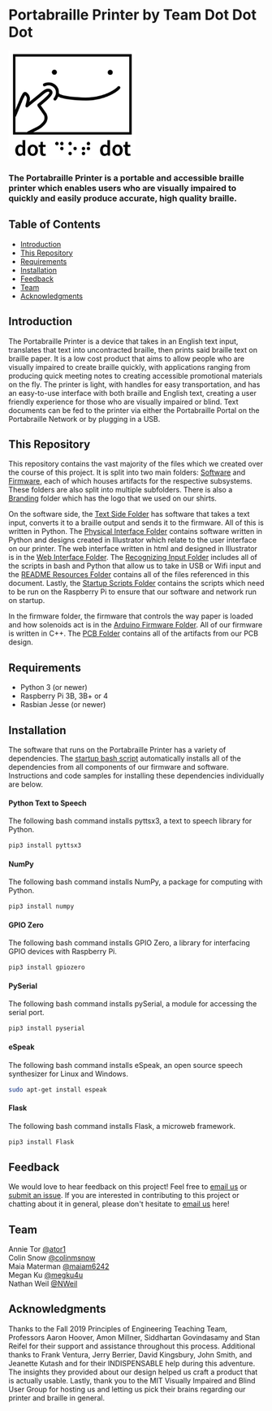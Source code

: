 # Portabraille Printer by Team Dot Dot Dot

<img src="https://github.com/maiam6242/braille-printer/blob/master/Software/README%20Resources/smileLogo2.JPG" alt="Team dot dot dot logo" width="250"/>

### The Portabraille Printer is a portable and accessible braille printer which enables users who are visually impaired to quickly and easily produce accurate, high quality braille.

## Table of Contents
- [Introduction](#Introduction "Introduction")
- [This Repository](#This-Repository "This Repository") 
- [Requirements](#Requirements "Requirements")
- [Installation](#Installation "Installation")  
- [Feedback](#Feedback "Feedback") 
- [Team](#Team "Team")  
- [Acknowledgments](#Acknowledgments "Acknowledgments") 

## Introduction
The Portabraille Printer is a device that takes in an English text input, translates that text into uncontracted braille, then prints said braille text on braille paper. It is a low cost product that aims to allow people who are visually impaired to create braille quickly, with applications ranging from producing quick meeting notes to creating accessible promotional materials on the fly. The printer is light, with handles for easy transportation, and has an easy-to-use interface with both braille and English text, creating a user friendly experience for those who are visually impaired or blind. Text documents can be fed to the printer via either the Portabraille Portal on the Portabraille Network or by plugging in a USB. 

## This Repository

This repository contains the vast majority of the files which we created over the course of this project. It is split into two main folders: [Software](https://github.com/maiam6242/braille-printer/tree/master/Software "Software Forlder") and [Firmware](https://github.com/maiam6242/braille-printer/tree/master/Firmware "Firmware Folder"), each of which houses artifacts for the respective subsystems. These folders are also split into multiple subfolders. There is also a [Branding](https://github.com/maiam6242/braille-printer/tree/master/Branding "Branding Folder") folder which has the logo that we used on our shirts.

On the software side, the [Text Side Folder](https://github.com/maiam6242/braille-printer/tree/master/Software/Text%20Side "Text Side Folder") has software that takes a text input, converts it to a braille output and sends it to the firmware. All of this is written in Python. The [Physical Interface Folder](https://github.com/maiam6242/braille-printer/tree/master/Software/Physical%20Interface "Physical Interface Folder") contains software written in Python and designs created in Illustrator which relate to the user interface on our printer. The web interface written in html and designed in Illustrator is in the [Web Interface Folder](https://github.com/maiam6242/braille-printer/tree/master/Software/Web%20Interface "Web Interface Folder"). The [Recognizing Input Folder](https://github.com/maiam6242/braille-printer/tree/master/Software/Recognizing%20Input) includes all of the scripts in bash and Python that allow us to take in USB or Wifi input and the [README Resources Folder](https://github.com/maiam6242/braille-printer/tree/master/Software/README%20Resources "README Resources Folder") contains all of the files referenced in this document. Lastly, the [Startup Scripts Folder](https://github.com/maiam6242/braille-printer/tree/master/Software/StartupScripts "Startup Scripts Folder") contains the scripts which need to be run on the Raspberry Pi to ensure that our software and network run on startup. 

In the firmware folder, the firmware that controls the way paper is loaded and how solenoids act is in the [Arduino Firmware Folder](https://github.com/maiam6242/braille-printer/tree/master/Firmware/Arduino%20Firmware "Arduino Firmware Folder"). All of our firmware is written in C++. The [PCB Folder](https://github.com/maiam6242/braille-printer/tree/master/Firmware/PCB "PCB Folder") contains all of the artifacts from our PCB design.


## Requirements

- Python 3 (or newer)
- Raspberry Pi 3B, 3B+ or 4
- Rasbian Jesse (or newer)


## Installation
The software that runs on the Portabraille Printer has a variety of dependencies. The [startup bash script](https://github.com/maiam6242/braille-printer/blob/master/startup.bash "Startup Bash Script") automatically installs all of the dependencies from all components of our firmware and software. Instructions and code samples for installing these dependencies individually are below. 

#### Python Text to Speech
The following bash command installs pyttsx3, a text to speech library for Python. 
``` bash
pip3 install pyttsx3
```

#### NumPy
The following bash command installs NumPy, a package for computing with Python. 
``` bash
pip3 install numpy
```

#### GPIO Zero
The following bash command installs GPIO Zero, a library for interfacing GPIO devices with Raspberry Pi.
``` bash
pip3 install gpiozero
```

#### PySerial
The following bash command installs pySerial, a module for accessing the serial port.
``` bash
pip3 install pyserial
```

#### eSpeak
The following bash command installs eSpeak, an open source speech synthesizer for Linux and Windows.
```bash
sudo apt-get install espeak
```

#### Flask
The following bash command installs Flask, a microweb framework.
```bash
pip3 install Flask
```


## Feedback
We would love to hear feedback on this project! Feel free to [email us](mailto:mmaterman@olin.edu "mmaterman@olin.edu") or [submit an issue](https://github.com/maiam6242/braille-printer/issues/new/choose "New Issue Request"). If you are interested in contributing to this project or chatting about it in general, please don't hesitate to [email us](mailto:mmaterman@olin.edu "mmaterman@olin.edu") here!

## Team
Annie Tor [@ator1](https://github.com/ator1 "Annie's GitHub")   
Colin Snow [@colinmsnow](https://github.com/colinmsnow "Colin's GitHub")  
Maia Materman [@maiam6242](https://github.com/maiam6242 "Maia's GitHub")  
Megan Ku [@megku4u](https://github.com/megku4u "Megan's GitHub")  
Nathan Weil [@NWeil](https://github.com/NWeil "Nathan's GitHub")  

## Acknowledgments
Thanks to the Fall 2019 Principles of Engineering Teaching Team, Professors Aaron Hoover, Amon Millner, Siddhartan Govindasamy and Stan Reifel for their support and assistance throughout this process. Additional thanks to Frank Ventura, Jerry Berrier, David Kingsbury, John Smith, and Jeanette Kutash and for their INDISPENSABLE help during this adventure. The insights they provided about our design helped us craft a product that is actually usable. Lastly, thank you to the MIT Visually Impaired and Blind User Group for hosting us and letting us pick their brains regarding our printer and braille in general.
